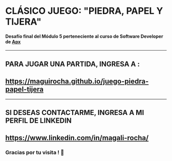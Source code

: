 # CLÁSICO JUEGO: "PIEDRA, PAPEL Y TIJERA"

#### Desafío final del Módulo 5 perteneciente al curso de Software Developer de [Apx](https://apx.school/)

---

## PARA JUGAR UNA PARTIDA, INGRESA A :

## https://maguirocha.github.io/juego-piedra-papel-tijera

---

## SI DESEAS CONTACTARME, INGRESA A MI PERFIL DE LINKEDIN

## https://www.linkedin.com/in/magali-rocha/

### Gracias por tu visita ! 💜
